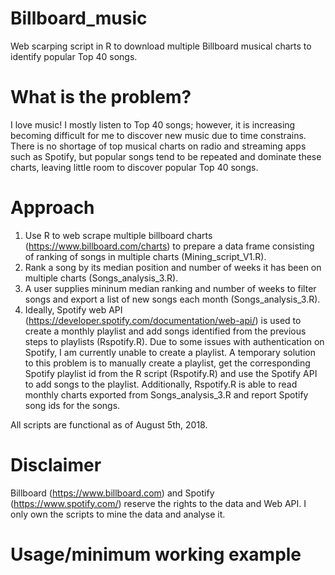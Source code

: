 # Billboard_music
Web scarping script in R to download multiple Billboard musical charts to identify popular Top 40 songs.

# What is the problem?
I love music! I mostly listen to Top 40 songs; however, it is increasing becoming difficult for me to discover new music due to time constrains. There is no shortage of top musical charts on radio and streaming apps such as Spotify, but popular songs tend to be repeated and dominate these charts, leaving little room to discover popular Top 40 songs. 

# Approach
1. Use R to web scrape multiple billboard charts (https://www.billboard.com/charts) to prepare a data frame consisting of ranking of songs in multiple charts (Mining_script_V1.R). 
2. Rank a song by its median position and number of weeks it has been on multiple charts (Songs_analysis_3.R). 
3. A user supplies mininum median ranking and number of weeks to filter songs and export a list of new songs each month (Songs_analysis_3.R).
4. Ideally, Spotify web API (https://developer.spotify.com/documentation/web-api/) is used to create a monthly playlist and add songs identified from the previous steps to playlists (Rspotify.R). Due to some issues with authentication on Spotify, I am currently unable to create a playlist. A temporary solution to this problem is to manually create a playlist, get the corresponding Spotify playlist id from the R script (Rspotify.R) and use the Spotify API to add songs to the playlist. Additionally, Rspotify.R is able to read monthly charts exported from Songs_analysis_3.R and report Spotify song ids for the songs. 

All scripts are functional as of August 5th, 2018.

# Disclaimer
Billboard (https://www.billboard.com) and Spotify (https://www.spotify.com/) reserve the rights to the data and Web API. I only own the scripts to mine the data and analyse it. 

# Usage/minimum working example





